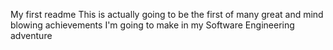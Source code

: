 My first readme
This is actually going to be the first of many great and mind blowing achievements I'm going to make in my Software Engineering adventure
